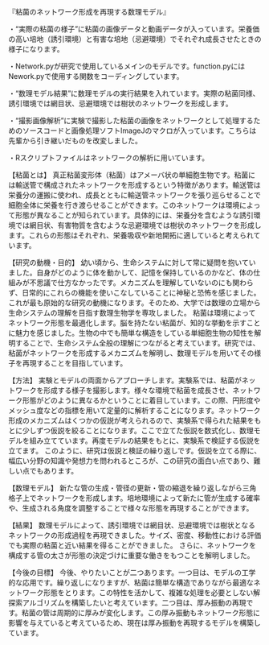 『粘菌のネットワーク形成を再現する数理モデル』

・“実際の粘菌の様子”に粘菌の画像データと動画データが入っています。栄養価の高い培地（誘引環境）と有害な培地（忌避環境）でそれぞれ成長させたときの様子になります。

・Network.pyが研究で使用しているメインのモデルです。function.pyにはNework.pyで使用する関数をコーディングしています。

・“数理モデル結果”に数理モデルの実行結果を入れています。実際の粘菌同様、誘引環境では網目状、忌避環境では樹状のネットワークを形成します。

・“撮影画像解析”に実験で撮影した粘菌の画像をネットワークとして処理するためのソースコードと画像処理ソフトImageJのマクロが入っています。こちらは先輩から引き継いだものを改変しました。

・Rスクリプトファイルはネットワークの解析に用いています。



【粘菌とは】
真正粘菌変形体（粘菌）はアメーバ状の単細胞生物です。粘菌には輸送管で構成されたネットワークを形成するという特徴があります。輸送管は栄養分の運搬に使われ、成長とともに輸送管ネットワークを張り巡らせることで細胞全体に栄養を行き渡らせることができます。このネットワークは環境によって形態が異なることが知られています。具体的には、栄養分を含むような誘引環境では網目状、有害物質を含むような忌避環境では樹状のネットワークを形成します。これらの形態はそれぞれ、栄養吸収や新地開拓に適していると考えられています。

【研究の動機・目的】
幼い頃から、生命システムに対して常に疑問を抱いていました。自身がどのように体を動かして、記憶を保持しているのかなど、体の仕組みが不思議で仕方なかったです。メカニズムを理解していないのにも関わらず、日常的にこれらの機能を使いこなしていることに神秘と恐怖を感じました。これが最も原始的な研究の動機になります。そのため、大学では数理の立場から生命システムの理解を目指す数理生物学を専攻しました。
粘菌は環境によってネットワーク形態を最適化します。脳を持たない粘菌が、知的な挙動を示すことに魅力を感じました。生物の中でも簡単な構造をしている単細胞生物の知性を解明することで、生命システム全般の理解につながると考えています。研究では、粘菌がネットワークを形成するメカニズムを解明し、数理モデルを用いてその様子を再現することを目指しています。

【方法】
実験とモデルの両面からアプローチします。実験系では、粘菌がネットワークを形成する様子を撮影します。様々な環境で粘菌を成長させ、ネットワーク形態がどのように異なるかということに着目しています。この際、円形度やメッシュ度などの指標を用いて定量的に解析することになります。ネットワーク形成のメカニズムはくつかの仮説が考えられるので、実験系で得られた結果をもとに少しずつ仮説を絞ることになります。ここで立てた仮説を数式化し、数理モデルを組み立てています。再度モデルの結果をもとに、実験系で検証する仮説を立てます。
このように、研究は仮説と検証の繰り返しです。仮説を立てる際に、幅広い分野の知識や発想力を問われるところが、この研究の面白い点であり、難しい点でもあります。

【数理モデル】
新たな管の生成・管径の更新・管の縮退を繰り返しながら三角格子上でネットワークを形成します。培地環境によって新たに管が生成する確率や、生成される角度を調整することで様々な形態を再現することができます。

【結果】
数理モデルによって、誘引環境では網目状、忌避環境では樹状となるネットワークの形成過程を再現できました。サイズ、密度、移動性における評価でも実際の粘菌と近い結果を得ることができました。
さらに、ネットワークを構成する管の太さが形態の決定づけに重要な働きをもつことを解明しました。

【今後の目標】
今後、やりたいことが二つあります。一つ目は、モデルの工学的な応用です。繰り返しになりますが、粘菌は簡単な構造でありながら最適なネットワーク形態をとります。この特性を活かして、複雑な処理を必要としない解探索アルゴリズムを構築したいと考えています。二つ目は、厚み振動の再現です。粘菌の管は周期的に厚みが変化します。この厚み振動もネットワーク形態に影響を与えていると考えているため、現在は厚み振動を再現するモデルを構築しています。
